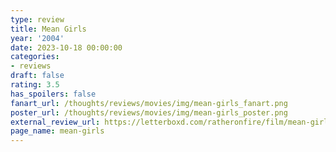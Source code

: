 ```yaml
---
type: review
title: Mean Girls
year: '2004'
date: 2023-10-18 00:00:00
categories:
- reviews
draft: false
rating: 3.5
has_spoilers: false
fanart_url: /thoughts/reviews/movies/img/mean-girls_fanart.png
poster_url: /thoughts/reviews/movies/img/mean-girls_poster.png
external_review_url: https://letterboxd.com/ratheronfire/film/mean-girls/
page_name: mean-girls
---
```


